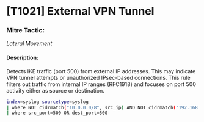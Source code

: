# [T1021] External VPN Tunnel

### Mitre Tactic:  
*Lateral Movement*

#### Description:  
Detects IKE traffic (port 500) from external IP addresses. This may indicate VPN tunnel attempts or unauthorized IPsec-based connections. This rule filters out traffic from internal IP ranges (RFC1918) and focuses on port 500 activity either as source or destination.

```bash
index=syslog sourcetype=syslog
| where NOT cidrmatch("10.0.0.0/8", src_ip) AND NOT cidrmatch("192.168.0.0/16", src_ip) AND NOT cidrmatch("172.16.0.0/12", src_ip)
| where src_port=500 OR dest_port=500
```